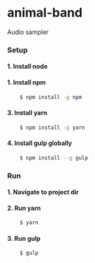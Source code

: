 # animal-band

Audio sampler

### Setup
#### 1. Install node
#### 1. Install npm
```bash
    $ npm install -g npm
```
#### 3. Install yarn
```bash
    $ npm install -g yarn
```
#### 4. Install gulp globally
```bash
    $ npm install --g gulp
```
### Run
#### 1. Navigate to project dir
#### 2. Run yarn
```bash
    $ yarn
```
#### 3. Run gulp
```bash
    $ gulp
```
